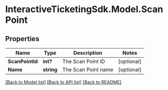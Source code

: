# InteractiveTicketingSdk.Model.ScanPoint
## Properties

Name | Type | Description | Notes
------------ | ------------- | ------------- | -------------
**ScanPointId** | **int?** | The Scan Point ID | [optional] 
**Name** | **string** | The Scan Point name | [optional] 

[[Back to Model list]](../README.md#documentation-for-models) [[Back to API list]](../README.md#documentation-for-api-endpoints) [[Back to README]](../README.md)

